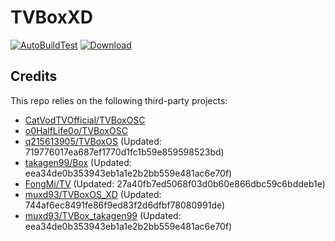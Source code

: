 # TVBoxXD

[![AutoBuildTest](https://github.com/muxd93/TVBoxOS_XD/actions/workflows/auto_build.yml/badge.svg)](https://github.com/muxd93/TVBoxOS_XD/actions/workflows/auto_build.yml)
[![Download](https://img.shields.io/github/v/release/muxd93/TVBoxOS_XD?color=green&logoColor=green&label=Download&logo=DocuSign)](https://github.com/muxd93/TVBoxOS_XD/releases)

## Credits
This repo relies on the following third-party projects:
- [CatVodTVOfficial/TVBoxOSC](https://github.com/CatVodTVOfficial/TVBoxOSC)
- [o0HalfLife0o/TVBoxOSC](https://github.com/o0HalfLife0o/TVBoxOSC/releases)
- [q215613905/TVBoxOS](https://github.com/q215613905/TVBoxOS) (Updated: 719776017ea687ef1770d1fc1b59e859598523bd)
- [takagen99/Box](https://github.com/takagen99/Box) (Updated: eea34de0b353943eb1a1e2b2bb559e481ac6e70f)
- [FongMi/TV](https://github.com/FongMi/TV) (Updated: 27a40fb7ed5068f03d0b60e866dbc59c6bddeb1e)
- [muxd93/TVBoxOS_XD](https://github.com/muxd93/TVBoxOS_XD) (Updated: 744af6ec8491fe86f9ed83f2d6dfbf78080991de)
- [muxd93/TVBox_takagen99](https://github.com/muxd93/TVBox_takagen99) (Updated: eea34de0b353943eb1a1e2b2bb559e481ac6e70f)
